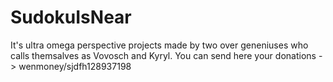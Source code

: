 # SudokuIsNear
It's ultra omega perspective projects made by two over geneniuses who calls themsalves as Vovosch and Kyryl.
You can send here your donations -> wenmoney/sjdfh128937198
